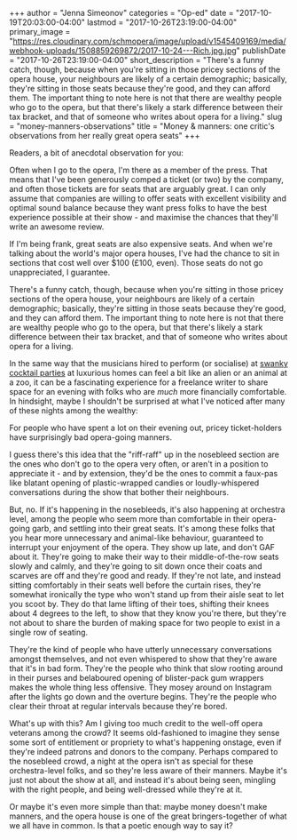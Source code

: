 +++
author = "Jenna Simeonov"
categories = "Op-ed"
date = "2017-10-19T20:03:00-04:00"
lastmod = "2017-10-26T23:19:00-04:00"
primary_image = "https://res.cloudinary.com/schmopera/image/upload/v1545409169/media/webhook-uploads/1508859269872/2017-10-24---Rich.jpg.jpg"
publishDate = "2017-10-26T23:19:00-04:00"
short_description = "There&#039;s a funny catch, though, because when you&#039;re sitting in those pricey sections of the opera house, your neighbours are likely of a certain demographic; basically, they&#039;re sitting in those seats because they&#039;re good, and they can afford them. The important thing to note here is not that there are wealthy people who go to the opera, but that there&#039;s likely a stark difference between their tax bracket, and that of someone who writes about opera for a living."
slug = "money-manners-observations"
title = "Money &amp; manners: one critic&#039;s observations from her really great opera seats"
+++

Readers, a bit of anecdotal observation for you:

Often when I go to the opera, I'm there as a member of the press. That means that I've been generously comped a ticket (or two) by the company, and often those tickets are for seats that are arguably great. I can only assume that companies are willing to offer seats with excellent visibility and optimal sound balance because they want press folks to have the best experience possible at their show - and maximise the chances that they'll write an awesome review.

If I'm being frank, great seats are also expensive seats. And when we're talking about the world's major opera houses, I've had the chance to sit in sections that cost well over $100 (£100, even). Those seats do not go unappreciated, I guarantee.

There's a funny catch, though, because when you're sitting in those pricey sections of the opera house, your neighbours are likely of a certain demographic; basically, they're sitting in those seats because they're good, and they can afford them. The important thing to note here is not that there are wealthy people who go to the opera, but that there's likely a stark difference between their tax bracket, and that of someone who writes about opera for a living.

In the same way that the musicians hired to perform (or socialise) at [swanky cocktail parties](/the-opera-party-monologue/) at luxurious homes can feel a bit like an alien or an animal at a zoo, it can be a fascinating experience for a freelance writer to share space for an evening with folks who are *much* more financially comfortable. In hindsight, maybe I shouldn't be surprised at what I've noticed after many of these nights among the wealthy:

For people who have spent a lot on their evening out, pricey ticket-holders have surprisingly bad opera-going manners.

I guess there's this idea that the "riff-raff" up in the nosebleed section are the ones who don't go to the opera very often, or aren't in a position to appreciate it - and by extension, they'd be the ones to commit a faux-pas like blatant opening of plastic-wrapped candies or loudly-whispered conversations during the show that bother their neighbours.

But, no. If it's happening in the nosebleeds, it's also happening at orchestra level, among the people who seem more than comfortable in their opera-going garb, and settling into their great seats. It's among these folks that you hear more unnecessary and animal-like behaviour, guaranteed to interrupt your enjoyment of the opera. They show up late, and don't GAF about it. They're going to make their way to their middle-of-the-row seats slowly and calmly, and they're going to sit down once their coats and scarves are off and they're good and ready. If they're not late, and instead sitting comfortably in their seats well before the curtain rises, they're somewhat ironically the type who won't stand up from their aisle seat to let you scoot by. They do that lame lifting of their toes, shifting their knees about 4 degrees to the left, to show that they know you're there, but they're not about to share the burden of making space for two people to exist in a single row of seating.

They're the kind of people who have utterly unnecessary conversations amongst themselves, and not even whispered to show that they're aware that it's in bad form. They're the people who think that slow rooting around in their purses and belaboured opening of blister-pack gum wrappers makes the whole thing less offensive. They mosey around on Instagram after the lights go down and the overture begins. They're the people who clear their throat at regular intervals because they're bored.

What's up with this? Am I giving too much credit to the well-off opera veterans among the crowd? It seems old-fashioned to imagine they sense some sort of entitlement or propriety to what's happening onstage, even if they're indeed patrons and donors to the company. Perhaps compared to the nosebleed crowd, a night at the opera isn't as special for these orchestra-level folks, and so they're less aware of their manners. Maybe it's just not about the show at all, and instead it's about being seen, mingling with the right people, and being well-dressed while they're at it.

Or maybe it's even more simple than that: maybe money doesn't make manners, and the opera house is one of the great bringers-together of what we all have in common. Is that a poetic enough way to say it?
